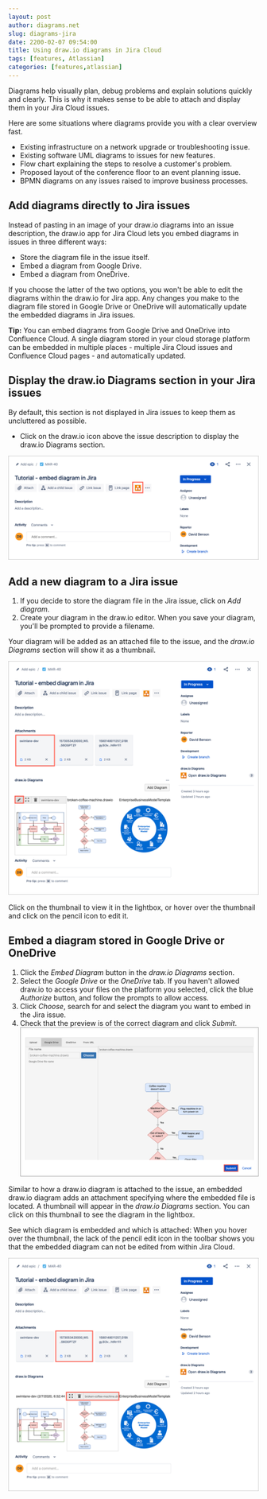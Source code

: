 ```yaml
---
layout: post
author: diagrams.net
slug: diagrams-jira
date: 2200-02-07 09:54:00
title: Using draw.io diagrams in Jira Cloud
tags: [features, Atlassian]
categories: [features,atlassian]
---
```


Diagrams help visually plan, debug problems and explain solutions quickly and clearly. This is why it makes sense to be able to attach and display them in your Jira Cloud issues.

Here are some situations where diagrams provide you with a clear overview fast.
* Existing infrastructure on a network upgrade or troubleshooting issue.
* Existing software UML diagrams to issues for new features.
* Flow chart explaining the steps to resolve a customer's problem.
* Proposed layout of the conference floor to an event planning issue.
* BPMN diagrams on any issues raised to improve business processes.

## Add diagrams directly to Jira issues

Instead of pasting in an image of your draw.io diagrams into an issue description, the draw.io app for Jira Cloud lets you embed diagrams in issues in three different ways:
* Store the diagram file in the issue itself.
* Embed a diagram from Google Drive.
* Embed a diagram from OneDrive.

If you choose the latter of the two options, you won't be able to edit the diagrams within the draw.io for Jira app. Any changes you make to the diagram file stored in Google Drive or OneDrive will automatically update the embedded diagrams in Jira issues.

**Tip:** You can embed diagrams from Google Drive and OneDrive into Confluence Cloud. A single diagram stored in your cloud storage platform can be embedded in multiple places - multiple Jira Cloud issues and Confluence Cloud pages - and automatically updated.

## Display the draw.io Diagrams section in your Jira issues

By default, this section is not displayed in Jira issues to keep them as uncluttered as possible.

* Click on the draw.io icon above the issue description to display the draw.io Diagrams section.

<img src="/assets/img/blog/jira-cloud-display-drawio-section.png" style="max-width:100%;height:auto;" alt="Display the draw.io diagrams section in your Jira Cloud tickets">

## Add a new diagram to a Jira issue

1. If you decide to store the diagram file in the Jira issue, click on _Add diagram_.
2. Create your diagram in the draw.io editor. When you save your diagram, you'll be prompted to provide a filename.

Your diagram will be added as an attached file to the issue, and the _draw.io Diagrams_ section will show it as a thumbnail.

<img src="/assets/img/blog/jira-cloud-edit-diagram.png" style="max-width:100%;height:auto;" alt="Click on the pencil icon in the draw.io toolbar to edit the diagram.">

Click on the thumbnail to view it in the lightbox, or hover over the thumbnail and click on the pencil icon to edit it.

## Embed a diagram stored in Google Drive or OneDrive

1. Click the _Embed Diagram_ button in the _draw.io Diagrams_ section.
2. Select the _Google Drive_ or the _OneDrive_ tab. If you haven't allowed draw.io to access your files on the platform you selected, click the blue _Authorize_ button, and follow the prompts to allow access.
3. Click _Choose_, search for and select the diagram you want to embed in the Jira issue.
4. Check that the preview is of the correct diagram and click _Submit_.
<br /><img src="/assets/img/blog/jira-cloud-preview-google-drive-diagram-submit.png" style="max-width:100%;height:auto;" alt="Check the preview of your draw.io diagram before you attach it to your Jira Cloud issue">

Similar to how a draw.io diagram is attached to the issue, an embedded draw.io diagram adds an attachment specifying where the embedded file is located. A thumbnail will appear in the _draw.io Diagrams_ section. You can click on this thumbnail to see the diagram in the lightbox.

See which diagram is embedded and which is attached: When you hover over the thumbnail, the lack of the pencil edit icon in the toolbar shows you that the embedded diagram can not be edited from within Jira Cloud.

<img src="/assets/img/blog/jira-cloud-embedded-drawio-diagram.png" style="max-width:100%;height:auto;" alt="An embedded draw.io diagram from Google Drive adds an attachment to an issue but you can't edit the diagram from within Jira Cloud">

